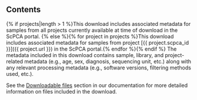 ## Contents

{% if projects|length > 1 %}This download includes associated metadata for samples from all projects currently available at time of download in the ScPCA portal.
{% else %}{% for project in projects %}This download includes associated metadata for samples from project [{{ project.scpca_id }}]({{ project.url }}) in the ScPCA portal.{% endfor %}{% endif %}
The metadata included in this download contains sample, library, and project-related metadata (e.g., age, sex, diagnosis, sequencing unit, etc.) along with any relevant processing metadata (e.g., software versions, filtering methods used, etc.).

See the [Downloadable files](https://scpca.readthedocs.io/en/stable/download_files.html) section in our documentation for more detailed information on files included in the download.
